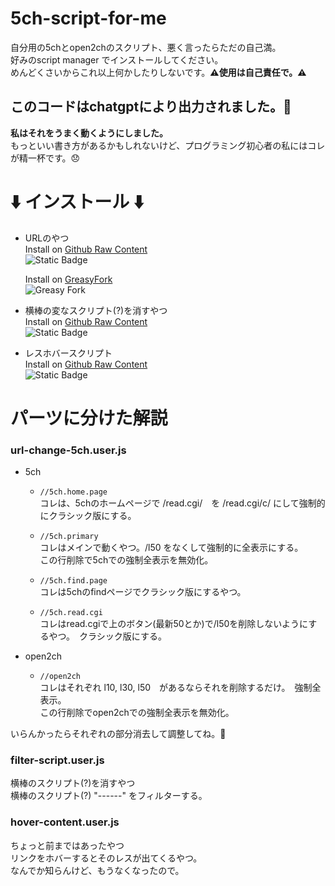 # 5ch-script-for-me
自分用の5chとopen2chのスクリプト、悪く言ったらただの自己満。  
好みのscript manager でインストールしてください。　  
めんどくさいからこれ以上何かしたりしないです。**⚠️使用は自己責任で。⚠️**   
## **このコードはchatgptにより出力されました。🤖**　　
**私はそれをうまく動くようにしました。**  
もっといい書き方があるかもしれないけど、プログラミング初心者の私にはコレが精一杯です。😞  
# ⬇️ インストール ⬇️  
- URLのやつ  
   Install on [Github Raw Content](https://github.com/Chibiaoiro/5ch-script-for-me/raw/main/url-change-5ch.user.js)  
  ![Static Badge](https://img.shields.io/badge/GitHub-raw_content-white?logo=GitHub&link=https%3A%2F%2Fgithub.com%2FChibiaoiro%2F5ch-script-for-me%2Fraw%2Fmain%2Furl-change-5ch.user.js)

  Install on [GreasyFork](https://greasyfork.org/ja/scripts/470038-5ch-open2ch-url-改変スクリプト)   
  ![Greasy Fork](https://img.shields.io/greasyfork/dt/470038?color=red&link=https%3A%2F%2Fgreasyfork.org%2Fja%2Fscripts%2F470038-5ch-open2ch-url-%E6%94%B9%E5%A4%89%E3%82%B9%E3%82%AF%E3%83%AA%E3%83%97%E3%83%88)

- 横棒の変なスクリプト(?)を消すやつ  
Install on [Github Raw Content](https://github.com/Chibiaoiro/5ch-script-for-me/raw/main/filter-script.user.js)  
  ![Static Badge](https://img.shields.io/badge/GitHub-raw_content-white?logo=GitHub&link=https%3A%2F%2Fgithub.com%2FChibiaoiro%2F5ch-script-for-me%2Fraw%2Fmain%2Ffilter-script.user.js)

- レスホバースクリプト  
  Install on [Github Raw Content](https://github.com/Chibiaoiro/5ch-script-for-me/raw/main/filter-script.user.js)  
  ![Static Badge](https://img.shields.io/badge/GitHub-raw_content-white?logo=GitHub&link=https%3A%2F%2Fgithub.com%2FChibiaoiro%2F5ch-script-for-me%2Fraw%2Fmain%2Fhover-content.user.js)
  
# パーツに分けた解説
### url-change-5ch.user.js  
* 5ch   
  - `//5ch.home.page`  
    コレは、5chのホームページで /read.cgi/　を /read.cgi/c/ にして強制的にクラシック版にする。

  - `//5ch.primary`  
    コレはメインで動くやつ。/l50 をなくして強制的に全表示にする。  
    この行削除で5chでの強制全表示を無効化。  

  - `//5ch.find.page`  
    コレは5chのfindページでクラシック版にするやつ。  

  - `//5ch.read.cgi`  
    コレはread.cgiで上のボタン(最新50とか)で/l50を削除しないようにするやつ。　クラシック版にする。

* open2ch
  
  -  `//open2ch`  
     コレはそれぞれ l10, l30, l50　があるならそれを削除するだけ。　強制全表示。  
     この行削除でopen2chでの強制全表示を無効化。
  
いらんかったらそれぞれの部分消去して調整してね。📝  
  
### filter-script.user.js  
横棒のスクリプト(?)を消すやつ  
横棒のスクリプト(?) "------" をフィルターする。  

### hover-content.user.js   
ちょっと前まではあったやつ  
リンクをホバーするとそのレスが出てくるやつ。  
なんでか知らんけど、もうなくなったので。  

